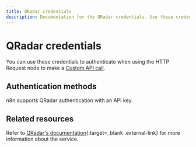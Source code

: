 ```yaml
---
title: QRadar credentials
description: Documentation for the QRadar credentials. Use these credentials to authenticate QRadar in n8n, a workflow automation platform.
---
```


# QRadar credentials

You can use these credentials to authenticate when using the HTTP Request node to make a [Custom API call](/integrations/custom-operations/).

## Authentication methods

n8n supports QRadar authentication with an API key.

## Related resources

Refer to [QRadar's documentation](https://ibmsecuritydocs.github.io/qradar_api_overview/){:target=_blank .external-link} for more information about the service.


<!-- 
TODO
If this is a credential-only node, add a link to the node page on n8n's website. For example: https://n8n.io/integrations/356-gmail/ 
View [example workflows and related content](https://n8n.io/integrations/_Name_/){:target=_blank .external-link} on n8n's website.
-->
